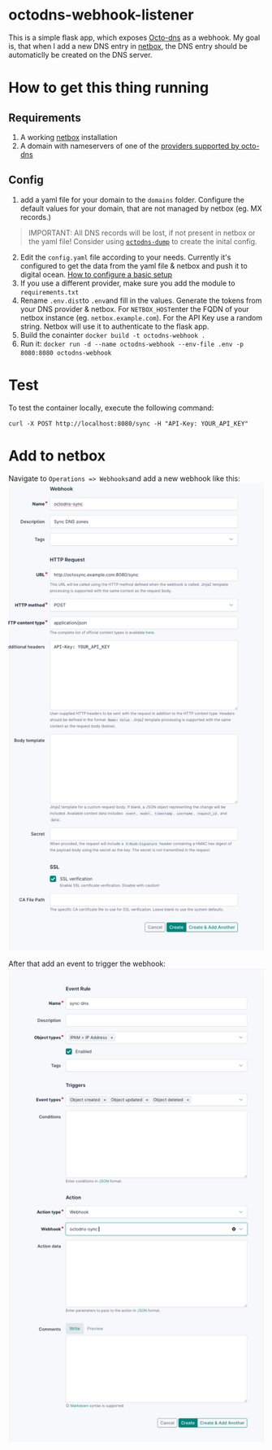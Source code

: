 # octodns-webhook-listener

This is a simple flask app, which exposes [Octo-dns](https://github.com/octodns/octodns) as a webhook.
My goal is, that when I add a new DNS entry in [netbox](https://github.com/netbox-community/netbox), the DNS entry should be automaticlly be created on the DNS server.


# How to get this thing running

## Requirements

1. A working [netbox](https://github.com/netbox-community/netbox) installation
2. A domain with nameservers of one of the [providers supported by octo-dns](https://github.com/octodns/octodns?tab=readme-ov-file#providers)

## Config

1. add a yaml file for your domain to the `domains` folder. Configure the default values for your domain, that are not managed by netbox (eg. MX records.)
> IMPORTANT: All DNS records will be lost, if not present in netbox or the yaml file! Consider using [`octodns-dump`](https://github.com/octodns/octodns/blob/main/examples/migrating-to-octodns/README.md) to create the inital config.
2. Edit the `config.yaml` file according to your needs. Currently it's configured to get the data from the yaml file & netbox and push it to digital ocean. [How to configure a basic setup](https://github.com/octodns/octodns/tree/main/examples/basic)
3. If you use a different provider, make sure you add the module to `requirements.txt`
4. Rename `.env.dist`to `.env`and fill in the values. Generate the tokens from your DNS provider & netbox. For `NETBOX_HOST`enter the FQDN of your netbox instance (eg. `netbox.example.com`). For the API Key use a random string. Netbox will use it to authenticate to the flask app.
5. Build the conainter `docker build -t octodns-webhook .`
6. Run it: `docker run -d --name octodns-webhook --env-file .env -p 8080:8080 octodns-webhook`


# Test

To test the container locally, execute the following command:
```shell
curl -X POST http://localhost:8080/sync -H "API-Key: YOUR_API_KEY"
```

# Add to netbox

Navigate to `Operations => Webhooks`and add a new webhook like this:
![WebhookConfig](assets/webhook.png)

After that add an event to trigger the webhook:
![EventRule](assets/eventRule.png)